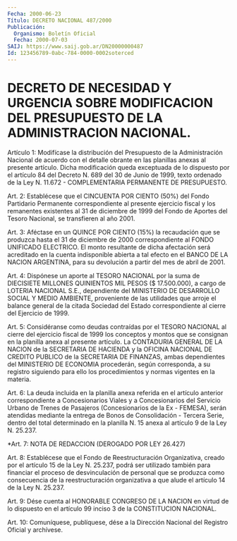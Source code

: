 ```yaml
---
Fecha: 2000-06-23
Título: DECRETO NACIONAL 487/2000
Publicación:
  Organismo: Boletín Oficial
  Fecha: 2000-07-03
SAIJ: https://www.saij.gob.ar/DN20000000487
Id: 123456789-0abc-784-0000-0002soterced
---
```

# DECRETO DE NECESIDAD Y URGENCIA SOBRE MODIFICACION DEL PRESUPUESTO DE LA ADMINISTRACION NACIONAL.

<a id="1"></a>
Artículo 1: Modifícase la distribución del Presupuesto de la Administración Nacional de acuerdo con el detalle obrante en las planillas anexas al presente artículo. Dicha modificación queda exceptuada de lo dispuesto por el artículo 84 del Decreto N. 689 del 30 de Junio de 1999, texto ordenado de la Ley N. 11.672 - COMPLEMENTARIA PERMANENTE DE PRESUPUESTO.

<a id="2"></a>
Art. 2: Establécese que el CINCUENTA POR CIENTO (50%) del Fondo Partidario Permanente correspondiente al presente ejercicio fiscal y los remanentes existentes al 31 de diciembre de 1999 del Fondo de Aportes del Tesoro Nacional, se transfieren al año 2001.

<a id="3"></a>
Art. 3: Aféctase en un QUINCE POR CIENTO (15%) la recaudación que se produzca hasta el 31 de diciembre de 2000 correspondiente al FONDO UNIFICADO ELECTRICO. El monto resultante de dicha afectación será acreditado en la cuenta indisponible abierta a tal efecto en el BANCO DE LA NACION ARGENTINA, para su devolución a partir del mes de abril de 2001.

<a id="4"></a>
Art. 4: Dispónese un aporte al TESORO NACIONAL por la suma de DIECISIETE MILLONES QUINIENTOS MIL PESOS ($ 17.500.000), a cargo de LOTERIA NACIONAL S.E., dependiente del MINISTERIO DE DESARROLLO SOCIAL Y MEDIO AMBIENTE, proveniente de las utilidades que arroje el balance general de la citada Sociedad del Estado correspondiente al cierre del Ejercicio de 1999.

<a id="5"></a>
Art. 5: Considéranse como deudas contraídas por el TESORO NACIONAL al cierre del ejercicio fiscal de 1999 los conceptos y montos que se consignan en la planilla anexa al presente artículo. La CONTADURIA GENERAL DE LA NACION de la SECRETARIA DE HACIENDA y la OFICINA NACIONAL DE CREDITO PUBLICO de la SECRETARIA DE FINANZAS, ambas dependientes del MINISTERIO DE ECONOMIA procederán, según corresponda, a su registro siguiendo para ello los procedimientos y normas vigentes en la materia.

<a id="6"></a>
Art. 6: La deuda incluida en la planilla anexa referida en el artículo anterior correspondiente a Concesionarios Viales y a Concesionarios del Servicio Urbano de Trenes de Pasajeros (Concesionarios de la Ex - FEMESA), serán atendidas mediante la entrega de Bonos de Consolidación - Tercera Serie, dentro del total determinado en la planilla N. 15 anexa al artículo 9 de la Ley N. 25.237.

<a id="7"></a>
*Art. 7: NOTA DE REDACCION (DEROGADO POR LEY 26.427)

<a id="8"></a>
Art. 8: Establécese que el Fondo de Reestructuración Organizativa, creado por el artículo 15 de la Ley N. 25.237, podrá ser utilizado también para financiar el proceso de desvinculación de personal que se produzca como consecuencia de la reestructuración organizativa a que alude el artículo 14 de la Ley N. 25.237.

<a id="9"></a>
Art. 9: Dése cuenta al HONORABLE CONGRESO DE LA NACION en virtud de lo dispuesto en el artículo 99 inciso 3 de la CONSTITUCION NACIONAL.

<a id="10"></a>
Art. 10: Comuníquese, publíquese, dése a la Dirección Nacional del Registro Oficial y archívese.